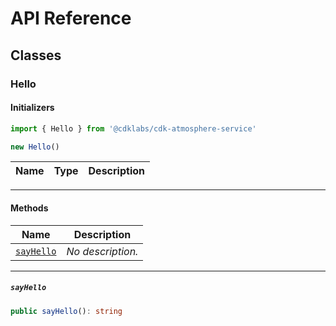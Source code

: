 # API Reference <a name="API Reference" id="api-reference"></a>



## Classes <a name="Classes" id="Classes"></a>

### Hello <a name="Hello" id="@cdklabs/cdk-atmosphere-service.Hello"></a>

#### Initializers <a name="Initializers" id="@cdklabs/cdk-atmosphere-service.Hello.Initializer"></a>

```typescript
import { Hello } from '@cdklabs/cdk-atmosphere-service'

new Hello()
```

| **Name** | **Type** | **Description** |
| --- | --- | --- |

---

#### Methods <a name="Methods" id="Methods"></a>

| **Name** | **Description** |
| --- | --- |
| <code><a href="#@cdklabs/cdk-atmosphere-service.Hello.sayHello">sayHello</a></code> | *No description.* |

---

##### `sayHello` <a name="sayHello" id="@cdklabs/cdk-atmosphere-service.Hello.sayHello"></a>

```typescript
public sayHello(): string
```





